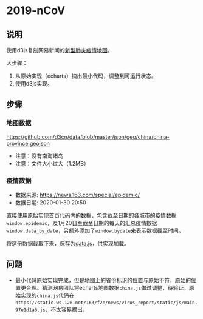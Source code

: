 # 2019-nCoV

## 说明

使用d3js复刻网易新闻的[新型肺炎疫情地图](https://news.163.com/special/epidemic/)。

大步骤：

1. 从原始实现（echarts）摘出最小代码，调整到可运行状态。
2. 使用d3js实现。

## 步骤

### 地图数据

https://github.com/d3cn/data/blob/master/json/geo/china/china-province.geojson

* 注意：没有南海诸岛
* 注意：文件大小过大（1.2MB）

### 疫情数据

* 数据来源: https://news.163.com/special/epidemic/
* 数据日期: 2020-01-30 20:50

直接使用原始实现[首页代码](view-source:http://news.163.com/special/epidemic/)内的数据，包含截至日期的各城市的疫情数据`window.epidemic`，及1月20日至截至日期的每天的汇总疫情数据`window.data_by_date`，另额外添加了`window.bydate`来表示数据截至时间。

将这份数据截取下来，保存为[data.js](data/data/js)，供实现加载。

## 问题

* 最小代码原始实现完成，但是地图上的省份标识的位置与原始不符，原始的位置更合理。猜测网易团队将echarts地图数据`china.js`做过调整，待验证。原始实现的`china.js`代码在`https://static.ws.126.net/163/f2e/news/virus_report/static/js/main.97e1d1a6.js`，不太容易摘出。

